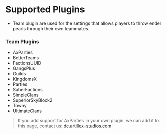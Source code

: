 # Supported Plugins

* Team plugin are used for the settings that allows players to throw ender pearls through their own teammates.

### Team Plugins
- AxParties
- BetterTeams
- FactionsUUID
- GangsPlus
- Guilds
- KingdomsX
- Parties
- SaberFactions
- SimpleClans
- SuperiorSkyBlock2
- Towny
- UltimateClans

> If you add support for AxParties in your own plugin, we can add it to this page, contact us:
<font color="#1f67ff">[dc.artillex-studios.com](https://dc.artillex-studios.com/)</font>
